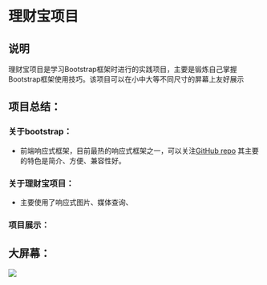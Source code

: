 # 理财宝项目

## 说明
理财宝项目是学习Bootstrap框架时进行的实践项目，主要是锻炼自己掌握Bootstrap框架使用技巧。该项目可以在小中大等不同尺寸的屏幕上友好展示

## 项目总结：

### 关于bootstrap：
* 前端响应式框架，目前最热的响应式框架之一，可以关注[GitHub repo](https://github.com/twbs/bootstrap) 其主要的特色是简介、方便、兼容性好。

### 关于理财宝项目：
* 主要使用了响应式图片、媒体查询、

### 项目展示：
## 大屏幕：
![](http://oxnpozqr8.bkt.clouddn.com/%E5%B1%8F%E5%B9%95%E5%BF%AB%E7%85%A7%202017-10-13%20%E4%B8%8B%E5%8D%884.34.38.png)

